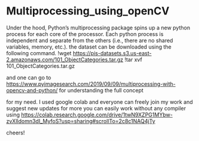 # Multiprocessing_using_openCV
Under the hood, Python’s multiprocessing package spins up a new python process for each core of the processor. Each python process is independent and separate from the others (i.e., there are no shared variables, memory, etc.). 
the dataset can be downloaded using the following command.
!wget https://pis-datasets.s3.us-east-2.amazonaws.com/101_ObjectCategories.tar.gz
!tar xvf 101_ObjectCategories.tar.gz

and one can go to 
https://www.pyimagesearch.com/2019/09/09/multiprocessing-with-opencv-and-python/
for understanding the full concept

for my need. I used google colab
and everyone can freely join my work and suggest new updates for more
you can easily work without any compiler using
https://colab.research.google.com/drive/1twN9XZPG1MYbw-zvXlldomn3dI_MyfoS?usp=sharing#scrollTo=2c8c1NAQ4jTy

cheers!
